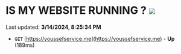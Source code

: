 # IS MY WEBSITE RUNNING ? [![](https://img.shields.io/static/v1?label=Sponsor&message=%E2%9D%A4&logo=GitHub&color=%23fe8e86)](https://github.com/sponsors/<username>)

Last updated: **3/14/2024, 8:25:34 PM**

- `GET` [https://youssefservice.me](https://youssefservice.me) - **Up** (189ms)
